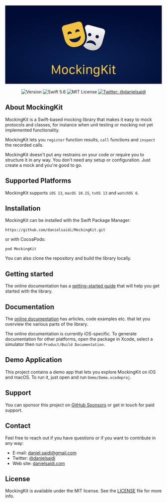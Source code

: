 <p align="center">
    <img src ="Resources/Logo.png" alt="MockingKit Logo" title="MockingKit" width=600 />
</p>

<p align="center">
    <img src="https://img.shields.io/github/v/release/danielsaidi/MockingKit?color=%2300550&sort=semver" alt="Version" />
    <img src="https://img.shields.io/badge/Swift-5.6-orange.svg" alt="Swift 5.6" />
    <img src="https://img.shields.io/github/license/danielsaidi/MockingKit" alt="MIT License" />
    <a href="https://twitter.com/danielsaidi">
        <img src="https://img.shields.io/badge/contact-@danielsaidi-blue.svg?style=flat" alt="Twitter: @danielsaidi" />
    </a>
</p>


## About MockingKit

MockingKit is a Swift-based mocking library that makes it easy to mock protocols and classes, for instance when unit testing or mocking not yet implemented functionality.

MockingKit lets you `register` function results, `call` functions and `inspect` the recorded calls.

MockingKit doesn't put any restrains on your code or require you to structure it in any way. You don't need any setup or configuration. Just create a mock and you're good to go.



## Supported Platforms

MockingKit supports `iOS 13`, `macOS 10.15`, `tvOS 13` and `watchOS 6`.



## Installation

MockingKit can be installed with the Swift Package Manager:

```
https://github.com/danielsaidi/MockingKit.git
```

or with CocoaPods:

```
pod MockingKit
```

You can also clone the repository and build the library locally.



## Getting started

The online documentation has a [getting-started guide][Getting-Started] that will help you get started with the library.



## Documentation

The [online documentation][Documentation] has articles, code examples etc. that let you overview the various parts of the library.

The online documentation is currently iOS-specific. To generate documentation for other platforms, open the package in Xcode, select a simulator then run `Product/Build Documentation`. 



## Demo Application

This project contains a demo app that lets you explore MockingKit on iOS and macOS. To run it, just open and run `Demo/Demo.xcodeproj`.



## Support

You can sponsor this project on [GitHub Sponsors][Sponsors] or get in touch for paid support. 



## Contact

Feel free to reach out if you have questions or if you want to contribute in any way:

* E-mail: [daniel.saidi@gmail.com][Email]
* Twitter: [@danielsaidi][Twitter]
* Web site: [danielsaidi.com][Website]



## License

MockingKit is available under the MIT license. See the [LICENSE][License] file for more info.



[Email]: mailto:daniel.saidi@gmail.com
[Twitter]: http://www.twitter.com/danielsaidi
[Website]: http://www.danielsaidi.com
[Sponsors]: https://github.com/sponsors/danielsaidi

[Documentation]: https://danielsaidi.github.io/MockingKit/documentation/mockingkit/
[Getting-Started]: https://danielsaidi.github.io/MockingKit/documentation/mockingkit/getting-started
[License]: https://github.com/danielsaidi/MockingKit/blob/master/LICENSE
